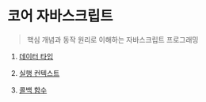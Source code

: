 # 코어 자바스크립트

> 핵심 개념과 동작 원리로 이해하는 자바스크립트 프로그래밍

1. [데이터 타입](https://github.com/eunjin11/book-study/blob/main/%EC%BD%94%EC%96%B4%20%EC%9E%90%EB%B0%94%EC%8A%A4%ED%81%AC%EB%A6%BD%ED%8A%B8/01%20%EB%8D%B0%EC%9D%B4%ED%84%B0%20%ED%83%80%EC%9E%85.md)

2. [실행 컨텍스트](https://github.com/eunjin11/book-study/blob/main/%EC%BD%94%EC%96%B4%20%EC%9E%90%EB%B0%94%EC%8A%A4%ED%81%AC%EB%A6%BD%ED%8A%B8/02%20%EC%8B%A4%ED%96%89%20%EC%BB%A8%ED%85%8D%EC%8A%A4%ED%8A%B8.md)

4. [콜백 함수](https://github.com/eunjin11/book-study/blob/main/%EC%BD%94%EC%96%B4%20%EC%9E%90%EB%B0%94%EC%8A%A4%ED%81%AC%EB%A6%BD%ED%8A%B8/04%20%EC%BD%9C%EB%B0%B1%20%ED%95%A8%EC%88%98.md)